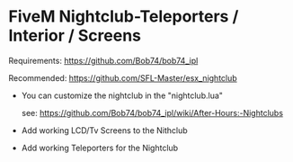 # FiveM Nightclub-Teleporters / Interior / Screens

Requirements:
https://github.com/Bob74/bob74_ipl

Recommended:
https://github.com/SFL-Master/esx_nightclub

- You can customize the nightclub in the "nightclub.lua" 

    see: https://github.com/Bob74/bob74_ipl/wiki/After-Hours:-Nightclubs

- Add working LCD/Tv Screens to the Nithclub 
- Add working Teleporters for the Nightclub

